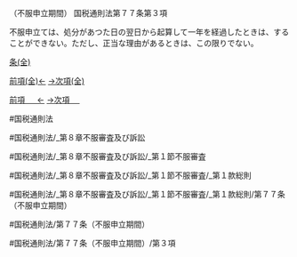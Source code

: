 （不服申立期間）
国税通則法第７７条第３項

不服申立ては、処分があつた日の翌日から起算して一年を経過したときは、することができない。ただし、正当な理由があるときは、この限りでない。

[条(全)](国税通則法＿＿＿＿＿第７７条_.md)

[前項(全)←](国税通則法＿＿＿＿＿第７７条第２項_.md)    [→次項(全)](国税通則法＿＿＿＿＿第７７条第４項_.md)

[前項 　 ←](国税通則法＿＿＿＿＿第７７条第２項.md)    [→次項 　 ](国税通則法＿＿＿＿＿第７７条第４項.md)



#国税通則法

#国税通則法/_第８章不服審査及び訴訟

#国税通則法/_第８章不服審査及び訴訟/_第１節不服審査

#国税通則法/_第８章不服審査及び訴訟/_第１節不服審査/_第１款総則

#国税通則法/_第８章不服審査及び訴訟/_第１節不服審査/_第１款総則/第７７条（不服申立期間）

#国税通則法/第７７条（不服申立期間）

#国税通則法/第７７条（不服申立期間）/第３項

